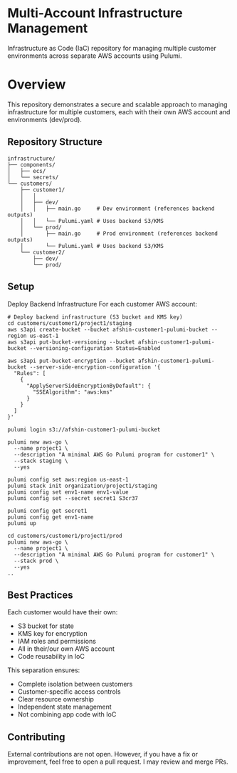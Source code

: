 # Multi-Account Infrastructure Management

Infrastructure as Code (IaC) repository for managing multiple customer environments across separate AWS accounts using Pulumi.

# Overview

This repository demonstrates a secure and scalable approach to managing infrastructure for multiple customers, each with their own AWS account and environments (dev/prod).

## Repository Structure

```
infrastructure/
├── components/
│   ├── ecs/
│   └── secrets/
└── customers/
    ├── customer1/
    │   │
    │   ├── dev/
    │   │   ├── main.go     # Dev environment (references backend outputs)
    │   │   └── Pulumi.yaml # Uses backend S3/KMS
    │   └── prod/
    │       ├── main.go     # Prod environment (references backend outputs)
    │       └── Pulumi.yaml # Uses backend S3/KMS
    └── customer2/
        ├── dev/
        └── prod/
```

## Setup

Deploy Backend Infrastructure
For each customer AWS account:

```
# Deploy backend infrastructure (S3 bucket and KMS key)
cd customers/customer1/project1/staging
aws s3api create-bucket --bucket afshin-customer1-pulumi-bucket --region us-east-1
aws s3api put-bucket-versioning --bucket afshin-customer1-pulumi-bucket --versioning-configuration Status=Enabled

aws s3api put-bucket-encryption --bucket afshin-customer1-pulumi-bucket --server-side-encryption-configuration '{
  "Rules": [
    {
      "ApplyServerSideEncryptionByDefault": {
        "SSEAlgorithm": "aws:kms"
      }
    }
  ]
}'

pulumi login s3://afshin-customer1-pulumi-bucket

pulumi new aws-go \
  --name project1 \
  --description "A minimal AWS Go Pulumi program for customer1" \
  --stack staging \
  --yes

pulumi config set aws:region us-east-1
pulumi stack init organization/project1/staging
pulumi config set env1-name env1-value
pulumi config set --secret secret1 S3cr37

pulumi config get secret1
pulumi config get env1-name
pulumi up

cd customers/customer1/project1/prod
pulumi new aws-go \
  --name project1 \
  --description "A minimal AWS Go Pulumi program for customer1" \
  --stack prod \
  --yes
..

```

## Best Practices

Each customer would have their own:

- S3 bucket for state
- KMS key for encryption
- IAM roles and permissions
- All in their/our own AWS account
- Code reusability in IoC

This separation ensures:

- Complete isolation between customers
- Customer-specific access controls
- Clear resource ownership
- Independent state management
- Not combining app code with IoC

## Contributing

External contributions are not open. However, if you have a fix or improvement, feel free to open a pull request. I may review and merge PRs.
